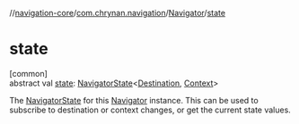 //[navigation-core](../../../index.md)/[com.chrynan.navigation](../index.md)/[Navigator](index.md)/[state](state.md)

# state

[common]\
abstract val [state](state.md): [NavigatorState](../-navigator-state/index.md)&lt;[Destination](index.md), [Context](index.md)&gt;

The [NavigatorState](../-navigator-state/index.md) for this [Navigator](index.md) instance. This can be used to subscribe to destination or context changes, or get the current state values.
